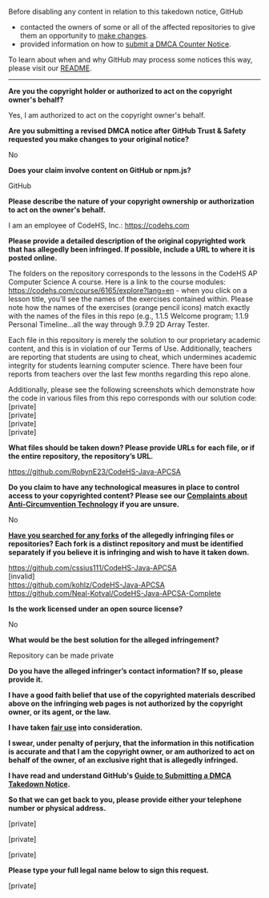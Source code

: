 Before disabling any content in relation to this takedown notice, GitHub
- contacted the owners of some or all of the affected repositories to give them an opportunity to [make changes](https://docs.github.com/en/github/site-policy/dmca-takedown-policy#a-how-does-this-actually-work).
- provided information on how to [submit a DMCA Counter Notice](https://docs.github.com/en/articles/guide-to-submitting-a-dmca-counter-notice).

To learn about when and why GitHub may process some notices this way, please visit our [README](https://github.com/github/dmca/blob/master/README.md#anatomy-of-a-takedown-notice).

---

**Are you the copyright holder or authorized to act on the copyright owner's behalf?**

Yes, I am authorized to act on the copyright owner's behalf.

**Are you submitting a revised DMCA notice after GitHub Trust & Safety requested you make changes to your original notice?**

No

**Does your claim involve content on GitHub or npm.js?**

GitHub

**Please describe the nature of your copyright ownership or authorization to act on the owner's behalf.**

I am an employee of CodeHS, Inc.: https://codehs.com

**Please provide a detailed description of the original copyrighted work that has allegedly been infringed. If possible, include a URL to where it is posted online.**

The folders on the repository corresponds to the lessons in the CodeHS AP Computer Science A course. Here is a link to the course modules:  https://codehs.com/course/6165/explore?lang=en - when you click on a lesson title, you'll see the names of the exercises contained within. Please note how the names of the exercises (orange pencil icons) match exactly with the names of the files in this repo (e.g., 1.1.5 Welcome program; 1.1.9 Personal Timeline...all the way through 9.7.9 2D Array Tester.

Each file in this repository is merely the solution to our proprietary academic content, and this is in violation of our Terms of Use. Additionally, teachers are reporting that students are using to cheat, which undermines academic integrity for students learning computer science. There have been four reports from teachers over the last few months regarding this repo alone.

Additionally, please see the following screenshots which demonstrate how the code in various files from this repo corresponds with our solution code:  
[private]  
[private]  
[private]  
[private]  

**What files should be taken down? Please provide URLs for each file, or if the entire repository, the repository’s URL.**

https://github.com/RobynE23/CodeHS-Java-APCSA

**Do you claim to have any technological measures in place to control access to your copyrighted content? Please see our <a href="https://docs.github.com/articles/guide-to-submitting-a-dmca-takedown-notice#complaints-about-anti-circumvention-technology">Complaints about Anti-Circumvention Technology</a> if you are unsure.**

No

**<a href="https://docs.github.com/articles/dmca-takedown-policy#b-what-about-forks-or-whats-a-fork">Have you searched for any forks</a> of the allegedly infringing files or repositories? Each fork is a distinct repository and must be identified separately if you believe it is infringing and wish to have it taken down.**

https://github.com/cssius111/CodeHS-Java-APCSA  
[invalid]  
https://github.com/kohlz/CodeHS-Java-APCSA  
https://github.com/Neal-Kotval/CodeHS-Java-APCSA-Complete

**Is the work licensed under an open source license?**

No

**What would be the best solution for the alleged infringement?**

Repository can be made private

**Do you have the alleged infringer’s contact information? If so, please provide it.**

**I have a good faith belief that use of the copyrighted materials described above on the infringing web pages is not authorized by the copyright owner, or its agent, or the law.**

**I have taken <a href="https://www.lumendatabase.org/topics/22">fair use</a> into consideration.**

**I swear, under penalty of perjury, that the information in this notification is accurate and that I am the copyright owner, or am authorized to act on behalf of the owner, of an exclusive right that is allegedly infringed.**

**I have read and understand GitHub's <a href="https://docs.github.com/articles/guide-to-submitting-a-dmca-takedown-notice/">Guide to Submitting a DMCA Takedown Notice</a>.**

**So that we can get back to you, please provide either your telephone number or physical address.**

[private]  

[private]  

[private]  

**Please type your full legal name below to sign this request.**

[private]  
